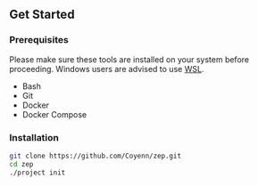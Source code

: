 ## Get Started
### Prerequisites

Please make sure these tools are installed on your system before proceeding. Windows users are advised to use [WSL](https://docs.microsoft.com/windows/wsl/about).

- Bash
- Git
- Docker
- Docker Compose

### Installation
```bash
git clone https://github.com/Coyenn/zep.git
cd zep
./project init
```